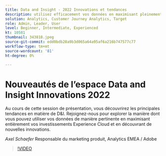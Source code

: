 ```yaml
---
title: Data and Insight - 2022 Innovations et tendances
description: utilisez efficacement vos données en maximisant pleinement vos investissements Experience Cloud et découvrez les nouvelles innovations.
solution: Analytics, Customer Journey Analytics, Target
role: Admin, Leader, User
level: Beginner, Intermediate, Experienced
kt: 10581
thumbnail: 343818.jpeg
source-git-commit: edd0bdb28a9b3d065a64a95af6a216b747577c77
workflow-type: tm+mt
source-wordcount: '81'
ht-degree: 0%

---
```


# Nouveautés de l’espace Data and Insight Innovations 2022

Au cours de cette session de présentation, vous découvrirez les principales tendances en matière de D&amp;I. Rejoignez-nous pour explorer la manière dont vous pouvez utiliser vos données de manière pertinente en maximisant entièrement vos investissements Experience Cloud et en découvrant de nouvelles innovations.

*Axel Schaefer* Responsable du marketing produit, Analytics EMEA / Adobe

>[!VIDEO](https://video.tv.adobe.com/v/343818/?quality=12&learn=on)
